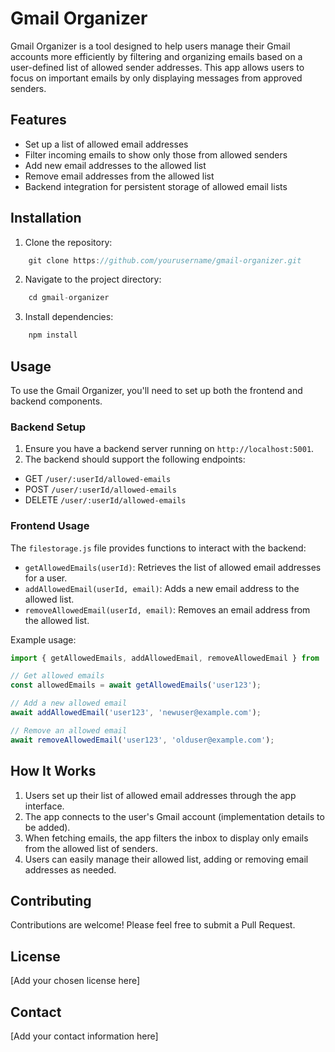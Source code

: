 # Gmail Organizer

Gmail Organizer is a tool designed to help users manage their Gmail accounts more efficiently by filtering and organizing emails based on a user-defined list of allowed sender addresses. This app allows users to focus on important emails by only displaying messages from approved senders.

## Features

- Set up a list of allowed email addresses
- Filter incoming emails to show only those from allowed senders
- Add new email addresses to the allowed list
- Remove email addresses from the allowed list
- Backend integration for persistent storage of allowed email lists

## Installation

1. Clone the repository:
```javascript
    git clone https://github.com/yourusername/gmail-organizer.git
```
2. Navigate to the project directory:
```javascript
    cd gmail-organizer
```
3. Install dependencies:
```javascript
    npm install
```

## Usage

To use the Gmail Organizer, you'll need to set up both the frontend and backend components.

### Backend Setup

1. Ensure you have a backend server running on `http://localhost:5001`.
2. The backend should support the following endpoints:
- GET `/user/:userId/allowed-emails`
- POST `/user/:userId/allowed-emails`
- DELETE `/user/:userId/allowed-emails`

### Frontend Usage

The `filestorage.js` file provides functions to interact with the backend:

- `getAllowedEmails(userId)`: Retrieves the list of allowed email addresses for a user.
- `addAllowedEmail(userId, email)`: Adds a new email address to the allowed list.
- `removeAllowedEmail(userId, email)`: Removes an email address from the allowed list.

Example usage:

```javascript
import { getAllowedEmails, addAllowedEmail, removeAllowedEmail } from './filestorage';

// Get allowed emails
const allowedEmails = await getAllowedEmails('user123');

// Add a new allowed email
await addAllowedEmail('user123', 'newuser@example.com');

// Remove an allowed email
await removeAllowedEmail('user123', 'olduser@example.com');
```

## How It Works

1. Users set up their list of allowed email addresses through the app interface.
2. The app connects to the user's Gmail account        (implementation details to be added).
3. When fetching emails, the app filters the inbox to display only emails from the allowed list of senders.
4. Users can easily manage their allowed list, adding or removing email addresses as needed.

## Contributing
Contributions are welcome! Please feel free to submit a Pull Request.

## License
[Add your chosen license here]

## Contact
[Add your contact information here]